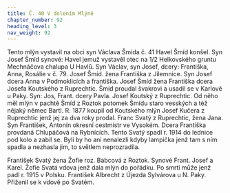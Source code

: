 ```yaml
---
title: Č. 40 V dolením Mlýně
chapter_number: 92
heading_level: 3
nav_weight: 92
---
```




Tento mlýn vystavil na obci syn Václava Šmída č. 41 Havel Šmíd konšel. Syn Josef Šmíd synové:
Havel jemuž vystavěl otec na 1/2 Helkovského gruntu Mechnáčova chalupa U Havlů. Syn Václav,
syn Josef, dcery: Františka, Anna, Rosálie v č. 79.
Josef Šmíd. žena Františka z Jilemnice. Syn Josef dcera Anna v Podmoklicích a františka.
Josef Šmíd žena Františka dcera Josefa Koutského z Ruprechtic. Šmíd proudal švakrovi a usadil
se v Karlově u Paky. Syn: Jos, Frant. dcery Pavla.
Josef Koutský z Ruprechtic. Od něho měl mlýn v pachtě Šmíd z Roztok potomek Šmídu staro­
vesských a též nějaký němec Bartl.
R. 1877 koupil od Koutského mlýn Josef Kučera z Ruprechtic jenž jej za dva roky prodal.
Franc Svatý z Ruprechtic, žena Jana. Syn František, Antonín okresní cestmistr ve Vysokém. Dcera
Františka provdaná Chlupáčová na Rybnících. Tento Svatý spadl r. 1914 do lednice pod kolo a zabil se.
Byli by ho ani nenalezli kdyby lampička jenž tam s ním spadla a nezhasla jim, to světlem neprozradila.


František Svatý žena Žofie roz. Babcová z Roztok. Synové Frant. Josef a Karel. Žofie Svatá vdova
jenž dala mlýn do pořádku. Po smrti může jenž padl r. 1915 v Polsku.
František Albrecht z Újezda Sylvárova u N. Paky. Přiženil se k vdově po Svatém.
